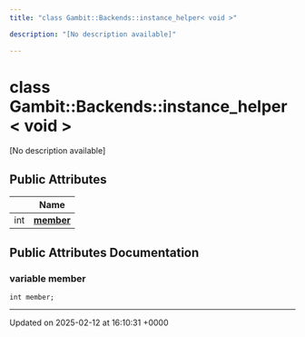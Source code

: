 ```yaml
---
title: "class Gambit::Backends::instance_helper< void >"

description: "[No description available]"

---
```


# class Gambit::Backends::instance_helper< void >



[No description available]

## Public Attributes

|                | Name           |
| -------------- | -------------- |
| int | **[member](/documentation/code/classes/classgambit_1_1backends_1_1instance__helper_3_01void_01_4/#variable-member)**  |

## Public Attributes Documentation

### variable member

```
int member;
```


-------------------------------

Updated on 2025-02-12 at 16:10:31 +0000